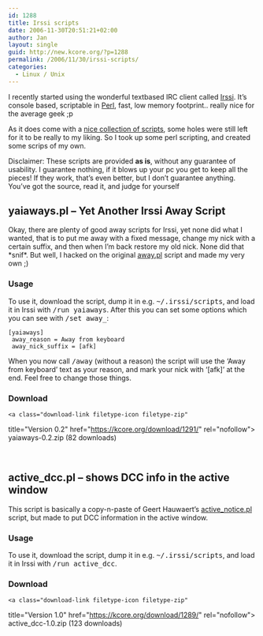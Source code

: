 ```yaml
---
id: 1288
title: Irssi scripts
date: 2006-11-30T20:51:21+02:00
author: Jan
layout: single
guid: http://new.kcore.org/?p=1288
permalink: /2006/11/30/irssi-scripts/
categories:
  - Linux / Unix
---
```

I recently started using the wonderful textbased IRC client called <a href="http://irssi.org/" target="_blank" rel="external">Irssi</a>. It&#8217;s console based, scriptable in <a href="http://www.perl.com/" target="_blank" rel="external">Perl</a>, fast, low memory footprint.. really nice for the average geek ;p

As it does come with a <a href="http://irssi.org/scripts/" target="_blank" rel="external">nice collection of scripts</a>, some holes were still left for it to be really to my liking. So I took up some perl scripting, and created some scrips of my own.

Disclaimer: These scripts are provided **as is**, without any guarantee of usability. I guarantee nothing, if it blows up your pc you get to keep all the pieces! If they work, that&#8217;s even better, but I don&#8217;t guarantee anything. You&#8217;ve got the source, read it, and judge for yourself

## yaiaways.pl &#8211; Yet Another Irssi Away Script

Okay, there are plenty of good away scripts for Irssi, yet none did what I wanted, that is to put me away with a fixed message, change my nick with a certain suffix, and then when I&#8217;m back restore my old nick. None did that \*snif\*. But well, I hacked on the original <a href="http://irssi.org/scripts/scripts/away.pl" target="_blank" rel="external">away.pl</a> script and made my very own ;)

### Usage

To use it, download the script, dump it in e.g. <tt>~/.irssi/scripts</tt>, and load it in Irssi with <tt>/run yaiaways</tt>. After this you can set some options which you can see with <tt>/set away_</tt>:

<p class="list">
  <code>[yaiaways]</code><br /> <code> away_reason = Away from keyboard</code><br /> <code> away_nick_suffix = [afk]</code>
</p>

When you now call <tt>/away</tt> (without a reason) the script will use the &#8216;Away from keyboard&#8217; text as your reason, and mark your nick with &#8216;[afk]&#8217; at the end. Feel free to change those things.

### Download


	<a class="download-link filetype-icon filetype-zip"
   title="Version 0.2" href="https://kcore.org/download/1291/" rel="nofollow"> yaiaways-0.2.zip (82 downloads) </a> 

&nbsp;

## active_dcc.pl &#8211; shows DCC info in the active window

This script is basically a copy-n-paste of Geert Hauwaert&#8217;s <a href="http://www.irssi.org/scripts/scripts/active_notice.pl" target="_blank" rel="external">active_notice.pl</a> script, but made to put DCC information in the active window.

### Usage

To use it, download the script, dump it in e.g. <tt>~/.irssi/scripts</tt>, and load it in Irssi with <tt>/run active_dcc</tt>.

### Download


	<a class="download-link filetype-icon filetype-zip"
   title="Version 1.0" href="https://kcore.org/download/1289/" rel="nofollow"> active_dcc-1.0.zip (123 downloads) </a>